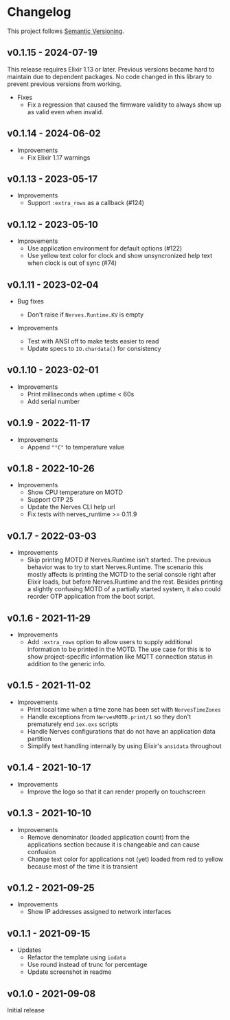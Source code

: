 # Changelog

This project follows [Semantic Versioning](https://semver.org/spec/v2.0.0.html).

## v0.1.15 - 2024-07-19

This release requires Elixir 1.13 or later. Previous versions became hard to
maintain due to dependent packages. No code changed in this library to prevent
previous versions from working.

* Fixes
  * Fix a regression that caused the firmware validity to always show up as valid even when invalid.

## v0.1.14 - 2024-06-02

* Improvements
  * Fix Elixir 1.17 warnings

## v0.1.13 - 2023-05-17

* Improvements
  * Support `:extra_rows` as a callback (#124)

## v0.1.12 - 2023-05-10

* Improvements
  * Use application environment for default options (#122)
  * Use yellow text color for clock and show unsyncronized help text when clock is out of sync (#74)

## v0.1.11 - 2023-02-04

* Bug fixes
  * Don't raise if `Nerves.Runtime.KV` is empty

* Improvements
  * Test with ANSI off to make tests easier to read
  * Update specs to `IO.chardata()` for consistency

## v0.1.10 - 2023-02-01

* Improvements
  * Print milliseconds when uptime < 60s
  * Add serial number

## v0.1.9 - 2022-11-17

* Improvements
  * Append `"°C"` to temperature value

## v0.1.8 - 2022-10-26

* Improvements
  * Show CPU temperature on MOTD
  * Support OTP 25
  * Update the Nerves CLI help url
  * Fix tests with nerves_runtime >= 0.11.9

## v0.1.7 - 2022-03-03

* Improvements
  * Skip printing MOTD if Nerves.Runtime isn't started. The previous behavior
    was to try to start Nerves.Runtime. The scenario this mostly affects is
    printing the MOTD to the serial console right after Elixir loads, but before
    Nerves.Runtime and the rest. Besides printing a slightly confusing MOTD of a
    partially started system, it also could reorder OTP application from the
    boot script.

## v0.1.6 - 2021-11-29

* Improvements
  * Add `:extra_rows` option to allow users to supply additional information to
    be printed in the MOTD. The use case for this is to show project-specific
    information like MQTT connection status in addition to the generic info.

## v0.1.5 - 2021-11-02

* Improvements
  * Print local time when a time zone has been set with `NervesTimeZones`
  * Handle exceptions from `NervesMOTD.print/1` so they don't prematurely end
    `iex.exs` scripts
  * Handle Nerves configurations that do not have an application data partition
  * Simplify text handling internally by using Elixir's `ansidata` throughout

## v0.1.4 - 2021-10-17

* Improvements
  * Improve the logo so that it can render properly on touchscreen

## v0.1.3 - 2021-10-10

* Improvements
  * Remove denominator (loaded application count) from the applications section because it is changeable and can cause confusion
  * Change text color for applications not (yet) loaded from red to yellow because most of the time it is transient

## v0.1.2 - 2021-09-25

* Improvements
  * Show IP addresses assigned to network interfaces

## v0.1.1 - 2021-09-15

* Updates
  * Refactor the template using `iodata`
  * Use round instead of trunc for percentage
  * Update screenshot in readme

## v0.1.0 - 2021-09-08

Initial release

